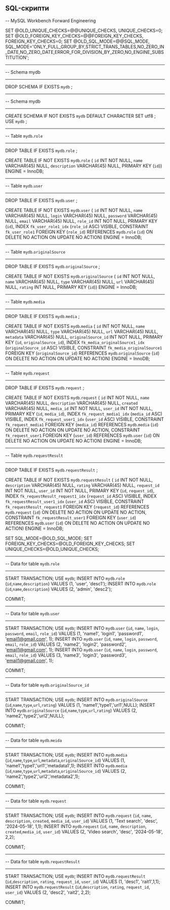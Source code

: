 ## SQL-скрипти

-- MySQL Workbench Forward Engineering

SET @OLD_UNIQUE_CHECKS=@@UNIQUE_CHECKS, UNIQUE_CHECKS=0;
SET @OLD_FOREIGN_KEY_CHECKS=@@FOREIGN_KEY_CHECKS, FOREIGN_KEY_CHECKS=0;
SET @OLD_SQL_MODE=@@SQL_MODE, SQL_MODE='ONLY_FULL_GROUP_BY,STRICT_TRANS_TABLES,NO_ZERO_IN_DATE,NO_ZERO_DATE,ERROR_FOR_DIVISION_BY_ZERO,NO_ENGINE_SUBSTITUTION';

-- -----------------------------------------------------
-- Schema mydb
-- -----------------------------------------------------
DROP SCHEMA IF EXISTS `mydb` ;

-- -----------------------------------------------------
-- Schema mydb
-- -----------------------------------------------------
CREATE SCHEMA IF NOT EXISTS `mydb` DEFAULT CHARACTER SET utf8 ;
USE `mydb` ;

-- -----------------------------------------------------
-- Table `mydb`.`role`
-- -----------------------------------------------------
DROP TABLE IF EXISTS `mydb`.`role` ;

CREATE TABLE IF NOT EXISTS `mydb`.`role` (
`id` INT NOT NULL,
`name` VARCHAR(45) NULL,
`description` VARCHAR(45) NULL,
PRIMARY KEY (`id`))
ENGINE = InnoDB;


-- -----------------------------------------------------
-- Table `mydb`.`user`
-- -----------------------------------------------------
DROP TABLE IF EXISTS `mydb`.`user` ;

CREATE TABLE IF NOT EXISTS `mydb`.`user` (
`id` INT NOT NULL,
`name` VARCHAR(45) NULL,
`login` VARCHAR(45) NULL,
`password` VARCHAR(45) NULL,
`email` VARCHAR(45) NULL,
`role_id` INT NOT NULL,
PRIMARY KEY (`id`),
INDEX `fk_user_role1_idx` (`role_id` ASC) VISIBLE,
CONSTRAINT `fk_user_role1`
FOREIGN KEY (`role_id`)
REFERENCES `mydb`.`role` (`id`)
ON DELETE NO ACTION
ON UPDATE NO ACTION)
ENGINE = InnoDB;


-- -----------------------------------------------------
-- Table `mydb`.`originalSource`
-- -----------------------------------------------------
DROP TABLE IF EXISTS `mydb`.`originalSource` ;

CREATE TABLE IF NOT EXISTS `mydb`.`originalSource` (
`id` INT NOT NULL,
`name` VARCHAR(45) NULL,
`type` VARCHAR(45) NULL,
`url` VARCHAR(45) NULL,
`rating` INT NULL,
PRIMARY KEY (`id`))
ENGINE = InnoDB;


-- -----------------------------------------------------
-- Table `mydb`.`media`
-- -----------------------------------------------------
DROP TABLE IF EXISTS `mydb`.`media` ;

CREATE TABLE IF NOT EXISTS `mydb`.`media` (
`id` INT NOT NULL,
`name` VARCHAR(45) NULL,
`type` VARCHAR(45) NULL,
`url` VARCHAR(45) NULL,
`metadata` VARCHAR(45) NULL,
`originalSource_id` INT NOT NULL,
PRIMARY KEY (`id`, `originalSource_id`),
INDEX `fk_media_originalSource1_idx` (`originalSource_id` ASC) VISIBLE,
CONSTRAINT `fk_media_originalSource1`
FOREIGN KEY (`originalSource_id`)
REFERENCES `mydb`.`originalSource` (`id`)
ON DELETE NO ACTION
ON UPDATE NO ACTION)
ENGINE = InnoDB;


-- -----------------------------------------------------
-- Table `mydb`.`request`
-- -----------------------------------------------------
DROP TABLE IF EXISTS `mydb`.`request` ;

CREATE TABLE IF NOT EXISTS `mydb`.`request` (
`id` INT NOT NULL,
`name` VARCHAR(45) NULL,
`description` VARCHAR(45) NULL,
`created` VARCHAR(45) NULL,
`media_id` INT NOT NULL,
`user_id` INT NOT NULL,
PRIMARY KEY (`id`, `media_id`),
INDEX `fk_request_media1_idx` (`media_id` ASC) VISIBLE,
INDEX `fk_request_user1_idx` (`user_id` ASC) VISIBLE,
CONSTRAINT `fk_request_media1`
FOREIGN KEY (`media_id`)
REFERENCES `mydb`.`media` (`id`)
ON DELETE NO ACTION
ON UPDATE NO ACTION,
CONSTRAINT `fk_request_user1`
FOREIGN KEY (`user_id`)
REFERENCES `mydb`.`user` (`id`)
ON DELETE NO ACTION
ON UPDATE NO ACTION)
ENGINE = InnoDB;


-- -----------------------------------------------------
-- Table `mydb`.`requestResult`
-- -----------------------------------------------------
DROP TABLE IF EXISTS `mydb`.`requestResult` ;

CREATE TABLE IF NOT EXISTS `mydb`.`requestResult` (
`id` INT NOT NULL,
`description` VARCHAR(45) NULL,
`rating` VARCHAR(45) NULL,
`request_id` INT NOT NULL,
`user_id` INT NOT NULL,
PRIMARY KEY (`id`, `request_id`),
INDEX `fk_requestResult_request1_idx` (`request_id` ASC) VISIBLE,
INDEX `fk_requestResult_user1_idx` (`user_id` ASC) VISIBLE,
CONSTRAINT `fk_requestResult_request1`
FOREIGN KEY (`request_id`)
REFERENCES `mydb`.`request` (`id`)
ON DELETE NO ACTION
ON UPDATE NO ACTION,
CONSTRAINT `fk_requestResult_user1`
FOREIGN KEY (`user_id`)
REFERENCES `mydb`.`user` (`id`)
ON DELETE NO ACTION
ON UPDATE NO ACTION)
ENGINE = InnoDB;


SET SQL_MODE=@OLD_SQL_MODE;
SET FOREIGN_KEY_CHECKS=@OLD_FOREIGN_KEY_CHECKS;
SET UNIQUE_CHECKS=@OLD_UNIQUE_CHECKS;


-- -----------------------------------------------------
-- Data for table `mydb`.`role`
-- -----------------------------------------------------
START TRANSACTION;
USE `mydb`;
INSERT INTO `mydb`.`role` (`id`,`name`,`description`) VALUES (1, 'user', 'desc1');
INSERT INTO `mydb`.`role` (`id`,`name`,`description`) VALUES (2, 'admin', 'desc2');

COMMIT;

-- -----------------------------------------------------
-- Data for table `mydb`.`user`
-- -----------------------------------------------------
START TRANSACTION;
USE `mydb`;
INSERT INTO `mydb`.`user` (`id`, `name`, `login`, `password`, `email`, `role_id`) VALUES (1, 'name1', 'login1', 'password1', 'email1@gmail.com', 1);
INSERT INTO `mydb`.`user` (`id`, `name`, `login`, `password`, `email`, `role_id`) VALUES (2, 'name2', 'login2', 'password2', 'email1@gmail.com', 1);
INSERT INTO `mydb`.`user` (`id`, `name`, `login`, `password`, `email`, `role_id`) VALUES (3, 'name3', 'login3', 'password3', 'email1@gmail.com', 1);

COMMIT;

-- -----------------------------------------------------
-- Data for table `mydb`.`originalSource_id`
-- -----------------------------------------------------
START TRANSACTION;
USE `mydb`;
INSERT INTO `mydb`.`originalSource` (`id`,`name`,`type`,`url`,`rating`) VALUES (1, 'name1','type1','url1',NULL);
INSERT INTO `mydb`.`originalSource` (`id`,`name`,`type`,`url`,`rating`) VALUES (2, 'name2','type2','url2',NULL);

COMMIT;

-- -----------------------------------------------------
-- Data for table `mydb`.`meida`
-- -----------------------------------------------------
START TRANSACTION;
USE `mydb`;
INSERT INTO `mydb`.`media` (`id`,`name`,`type`,`url`,`metadata`,`originalSource_id`) VALUES (1, 'name1','type1','url1','metadata1',1);
INSERT INTO `mydb`.`media` (`id`,`name`,`type`,`url`,`metadata`,`originalSource_id`) VALUES (2,  'name2','type2','url2','metadata2',1);

COMMIT;


-- -----------------------------------------------------
-- Data for table `mydb`.`request`
-- -----------------------------------------------------
START TRANSACTION;
USE `mydb`;
INSERT INTO `mydb`.`request` (`id`, `name`, `description`, `created`, `media_id`, `user_id`) VALUES (1, 'Text search', 'desc', '2024-05-18', 1,1);
INSERT INTO `mydb`.`request` (`id`, `name`, `description`, `created`,`media_id`, `user_id`) VALUES (2, 'Video search', 'desc', '2024-05-18', 2,2);


COMMIT;

-- -----------------------------------------------------
-- Data for table `mydb`.`requestResult`
-- -----------------------------------------------------
START TRANSACTION;
USE `mydb`;
INSERT INTO `mydb`.`requestResult` (`id`,`description`, `rating`, `request_id`, `user_id`) VALUES (1, 'desc1', 'rait1',1,1);
INSERT INTO `mydb`.`requestResult` (`id`,`description`, `rating`, `request_id`, `user_id`) VALUES (2, 'desc2', 'rait2', 2,2);

COMMIT;

